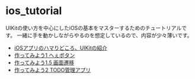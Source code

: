 # ios_tutorial

UIKitの使い方を中心にしたiOSの基本をマスターするためのチュートリアルです。
一緒に手を動かしながらやるのを想定しているので、内容が少々薄いです。

- [iOSアプリのハマりどころ、UIKitの紹介](ios_tuto1.md)
- [作ってみよう1 へぇボタン](ios_tuto2_hee.md)
- [作ってみよう1.5 画面遷移](ios_tuto1.5_storyboard.md)
- [作ってみよう2 TODO管理アプリ](ios_tuto3_todo.md)
